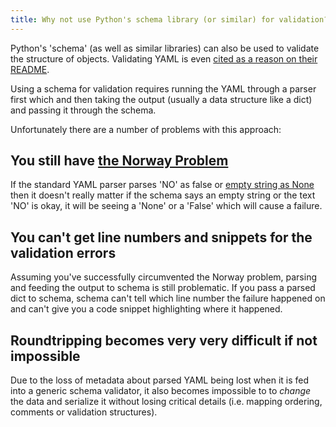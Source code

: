 ```yaml
---
title: Why not use Python's schema library (or similar) for validation?
---
```


Python's 'schema' (as well as similar libraries) can also be used to validate
the structure of objects. Validating YAML is even [cited as a reason on their
README](https://github.com/keleshev/schema).

Using a schema for validation requires running the YAML through a parser
first which and then taking the output (usually a data structure like a dict)
and passing it through the schema.

Unfortunately there are a number of problems with this approach:


## You still have [the Norway Problem](../why/implicit-typing-removed)

If the standard YAML parser parses 'NO' as false or [empty string as
None](https://github.com/Grokzen/pykwalify/issues/77) then it doesn't
really matter if the schema says an empty string or the text 'NO' is
okay, it will be seeing a 'None' or a 'False' which will cause a failure.


## You can't get line numbers and snippets for the validation errors

Assuming you've successfully circumvented the Norway problem, parsing
and feeding the output to schema is still problematic. If you pass a
parsed dict to schema, schema can't tell which line number the failure
happened on and can't give you a code snippet highlighting where it
happened.


## Roundtripping becomes very very difficult if not impossible

Due to the loss of metadata about parsed YAML being lost when it
is fed into a generic schema validator, it also becomes impossible to
to *change* the data and serialize it without losing critical
details (i.e. mapping ordering, comments or validation structures).
